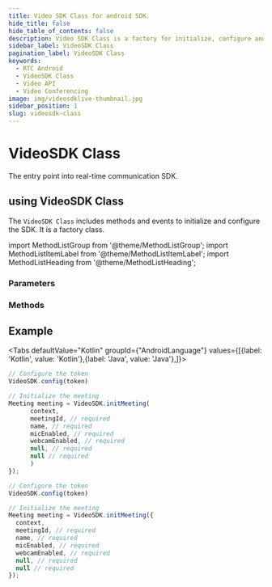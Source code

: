 ```yaml
---
title: Video SDK Class for android SDK.
hide_title: false
hide_table_of_contents: false
description: Video SDK Class is a factory for initialize, configure and init meetings.
sidebar_label: VideoSDK Class
pagination_label: VideoSDK Class
keywords:
  - RTC Android
  - VideoSDK Class
  - Video API
  - Video Conferencing
image: img/videosdklive-thumbnail.jpg
sidebar_position: 1
slug: videosdk-class
---
```


# VideoSDK Class

The entry point into real-time communication SDK.

## using VideoSDK Class

The `VideoSDK Class` includes methods and events to initialize and configure the SDK. It is a factory class.

import MethodListGroup from '@theme/MethodListGroup';
import MethodListItemLabel from '@theme/MethodListItemLabel';
import MethodListHeading from '@theme/MethodListHeading';

### Parameters

<MethodListGroup>
  <MethodListItemLabel name="__namedParameters" option={"required"} type={"object"} >
    <MethodListGroup>
      <MethodListHeading heading="Properties" />
      <MethodListItemLabel description={"set meeting id"} name="meetingId" option={"required"} type={"string"} />
      <MethodListItemLabel description={"set local participant's name"} name="name" option={"required"} type={"string"} />
      <MethodListItemLabel description={"set local participant's mic state"} name="micEnabled" option={"required"} type={"bool"} />
      <MethodListItemLabel description={"set local participant's webcam state"} name="webcamEnabled" option={"required"} type={"bool"}/>
      <MethodListItemLabel description={"set local participant's Id"} name="paricipantId" option={"required"} type={"string"}/>
    </MethodListGroup>
  </MethodListItemLabel>
</MethodListGroup>

### Methods

<MethodListGroup>
  <MethodListItemLabel name="__methods" >
    <MethodListGroup>
      <MethodListHeading heading="Methods" />
      <MethodListItemLabel description={"initialize the MediasoupClient"} name="initialize(Context context)"  type={"void"} />
      <MethodListItemLabel description={"configure the token"} name="config(String token)"  type={"void"} />
      <MethodListItemLabel description={"initialize the meeting"} 
      name="initMeeting(
        Context context, 
        String meetingId, 
        String name, 
        boolean micEnabled,
        boolean webcamEnabled,
        String participantId,
        Map<String, CustomStreamTrack> customTracks
      )"  type={"Meeting"} />
    </MethodListGroup>
  </MethodListItemLabel>
</MethodListGroup>

## Example

<Tabs
defaultValue="Kotlin"
groupId={"AndroidLanguage"}
values={[{label: 'Kotlin', value: 'Kotlin'},{label: 'Java', value: 'Java'},]}>

<TabItem value="Kotlin">

```js title="initMeeting"
// Configure the token
VideoSDK.config(token)

// Initialize the meeting
Meeting meeting = VideoSDK.initMeeting(
      context,
      meetingId, // required
      name, // required
      micEnabled, // required
      webcamEnabled, // required
      null, // required
      null // required
      )
});
```

</TabItem>

<TabItem value="Java">

```js title="initMeeting"
// Configure the token
VideoSDK.config(token)

// Initialize the meeting
Meeting meeting = VideoSDK.initMeeting({
  context,
  meetingId, // required
  name, // required
  micEnabled, // required
  webcamEnabled, // required
  null, // required
  null // required
});
```

</TabItem>

</Tabs>
